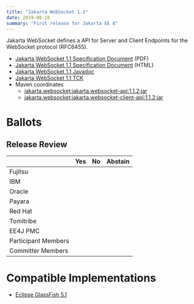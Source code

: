 ```yaml
---
title: "Jakarta WebSocket 1.1"
date: 2019-08-16
summary: "First release for Jakarta EE 8"
---
```

Jakarta WebSocket defines a API for Server and Client Endpoints
for the WebSocket protocol (RFC6455).

* [Jakarta WebSocket 1.1 Specification Document](./websocket-spec-1.1.pdf) (PDF)
* [Jakarta WebSocket 1.1 Specification Document](./websocket-spec-1.1.html) (HTML)
* [Jakarta WebSocket 1.1 Javadoc](./apidocs)
* [Jakarta WebSocket 1.1 TCK](https://download.eclipse.org/jakartaee/websocket-api/1.1/websocket-api-tck-1.1.0.zip)
* Maven coordinates
  * [jakarta.websocket:jakarta.websocket-api:1.1.2:jar](https://search.maven.org/artifact/jakarta.websocket/jakarta.websocket-api/1.1.2/jar)
  * [jakarta.websocket:jakarta.websocket-client-api:1.1.2:jar](https://search.maven.org/artifact/jakarta.websocket/jakarta.websocket-client-api/1.1.2/jar)

# Ballots

## Release Review

|                       |  Yes    | No      | Abstain  |
|-----------------------|---------|---------|----------|
|Fujitsu                |         |         |          |
|IBM                    |         |         |          |
|Oracle                 |         |         |          |
|Payara                 |         |         |          |
|Red Hat                |         |         |          |
|Tomitribe              |         |         |          |
|EE4J PMC               |         |         |          |
|Participant Members    |         |         |          |
|Committer Members      |         |         |          |

# Compatible Implementations

 * [Eclipse GlassFish 5.1](https://eclipse-ee4j.github.io/glassfish/)

